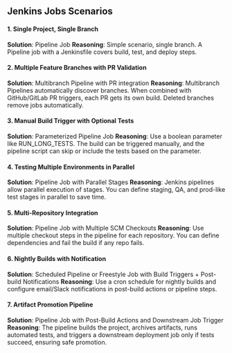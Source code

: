 

## Jenkins Jobs Scenarios

#### 1. Single Project, Single Branch

**Solution**: Pipeline Job
**Reasoning**: Simple scenario, single branch. A Pipeline job with a Jenkinsfile covers build, test, and deploy steps.

#### 2. Multiple Feature Branches with PR Validation

**Solution**: Multibranch Pipeline with PR integration
**Reasoning**: Multibranch Pipelines automatically discover branches. When combined with GitHub/GitLab PR triggers, each PR gets its own build. Deleted branches remove jobs automatically.

#### 3. Manual Build Trigger with Optional Tests

**Solution**: Parameterized Pipeline Job
**Reasoning**: Use a boolean parameter like RUN_LONG_TESTS. The build can be triggered manually, and the pipeline script can skip or include the tests based on the parameter.

#### 4. Testing Multiple Environments in Parallel

**Solution**: Pipeline Job with Parallel Stages
**Reasoning**: Jenkins pipelines allow parallel execution of stages. You can define staging, QA, and prod-like test stages in parallel to save time.

#### 5. Multi-Repository Integration

**Solution**: Pipeline Job with Multiple SCM Checkouts
**Reasoning**: Use multiple checkout steps in the pipeline for each repository. You can define dependencies and fail the build if any repo fails.

#### 6. Nightly Builds with Notification

**Solution**: Scheduled Pipeline or Freestyle Job with Build Triggers + Post-build Notifications
**Reasoning**: Use a cron schedule for nightly builds and configure email/Slack notifications in post-build actions or pipeline steps.

#### 7. Artifact Promotion Pipeline

**Solution**: Pipeline Job with Post-Build Actions and Downstream Job Trigger
**Reasoning**: The pipeline builds the project, archives artifacts, runs automated tests, and triggers a downstream deployment job only if tests succeed, ensuring safe promotion.